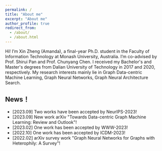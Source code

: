 ```yaml
---
permalink: /
title: "About me"
excerpt: "About me"
author_profile: true
redirect_from: 
  - /about/
  - /about.html
---
```


Hi! I’m Xin Zheng (Amanda), a final-year Ph.D. student in the Faculty of Information Technology at Monash University, Australia. I’m co-advised by Prof. Shirui Pan and Prof. Chunyang Chen. I received my Bachelor's and Master's degrees from Dalian University of Technology in 2017 and 2020, respectively. My research interests mainly lie in Graph Data-centric Machine Learning, Graph Neural Networks, Graph Neural Architecture Search.


## News！
- [2023.09] Two works have been accepted by NeurIPS-2023!
- [2023.09] New work arXiv "Towards Data-centric Graph Machine Learning: Review and Outlook"!
- [2023.02] One work has been accepted by WWW-2023!
- [2022.10] One work has been accepted by ICDM-2023!
- [2022.02] arXiv survey work "Graph Neural Networks for Graphs with Heterophily: A Survey"!
